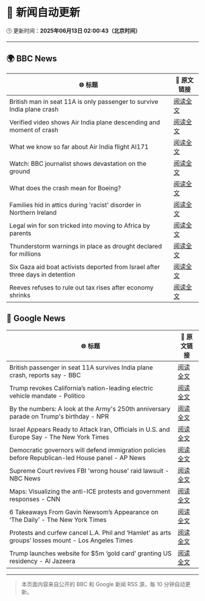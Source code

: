 # 🧠 新闻自动更新

🕒 更新时间：**2025年06月13日 02:00:43（北京时间）**

---

## 🌍 BBC News

| 🌐 标题 | 🔗 原文链接 |
|--------|-------------|
| British man in seat 11A is only passenger to survive India plane crash | [阅读全文](https://www.bbc.com/news/articles/ce3v6drp96zo) |
| Verified video shows Air India plane descending and moment of crash | [阅读全文](https://www.bbc.com/news/videos/cy4kxq9e9gqo) |
| What we know so far about Air India flight AI171 | [阅读全文](https://www.bbc.com/news/articles/c5y5nq170z4o) |
| Watch: BBC journalist shows devastation on the ground | [阅读全文](https://www.bbc.com/news/videos/cglew301349o) |
| What does the crash mean for Boeing? | [阅读全文](https://www.bbc.com/news/articles/cje7542k0gno) |
| Families hid in attics during 'racist' disorder in Northern Ireland | [阅读全文](https://www.bbc.com/news/articles/c20xrq9vzz7o) |
| Legal win for son tricked into moving to Africa by parents | [阅读全文](https://www.bbc.com/news/articles/clyg0p88z83o) |
| Thunderstorm warnings in place as drought declared for millions | [阅读全文](https://www.bbc.com/news/articles/c14k6vp62zxo) |
| Six Gaza aid boat activists deported from Israel after three days in detention | [阅读全文](https://www.bbc.com/news/articles/cx273w1032yo) |
| Reeves refuses to rule out tax rises after economy shrinks | [阅读全文](https://www.bbc.com/news/articles/cy5e6ly9qq3o) |

## 📰 Google News

| 🌐 标题 | 🔗 原文链接 |
|--------|-------------|
| British passenger in seat 11A survives India plane crash, reports say - BBC | [阅读全文](https://news.google.com/rss/articles/CBMiWkFVX3lxTE9CZVpXMV9lbm9yQlB5bG9jNEE5V01FRWd3WUtiWWFZcExoa3RfaXZkblZWWi1qUlMyRGFYOEprMHNfcDdyc0V0NkhMT3JxZEFMUzRyM1lKbXpHUdIBX0FVX3lxTFAzOHhkZWZ2UXJtV1VjVFVtY2ktRDFXTlVkMTFNM096ZEJaWUZUVGlMbkk3YlJKUnpUWXAtRWxxV09GUGw3eTVjVGdhdUYyVkZjOTFhbjE1d0drakRnNzI0?oc=5) |
| Trump revokes California’s nation-leading electric vehicle mandate - Politico | [阅读全文](https://news.google.com/rss/articles/CBMitgFBVV95cUxPMTl5cDVEQWpwaTZ0Mjk1bDd4bVN6UmpnZ1hRbldnQjNRdldocFd0TmFGVWlxZnYzRFpJRl9VSnZtRVktMlZQNWl2aXFwbllCVW95QV9tZXRYZy16Z0lBVVBOLXpmWmN2emRseldwNEhuZ3hRV3hld3haem9OZDJVVlRxLS03ZXcxdTZtQjQtcFo0LVF5Z0hIVXJ6T2ZWUS1pdkg0QTR3dTZCR0lOclVwajZPR0xrdw?oc=5) |
| By the numbers: A look at the Army's 250th anniversary parade on Trump's birthday - NPR | [阅读全文](https://news.google.com/rss/articles/CBMiiwFBVV95cUxOQWhkOW9qbWp2RVpHRWtfSV94Q1pqLVVpX2Jlck8yMDZaOHpXMFVtMVpQdzc2bFZwVXJLVmg0dGhSTmxkaDB6WGJrb2plYWQzbGw3MEdNVGJ3dElEM2hXbm5KWDRRVzJPbENxeFpmMk9JVkxMenB4YW1pdFBJTm0zR3R3WDl6allwZ3k0?oc=5) |
| Israel Appears Ready to Attack Iran, Officials in U.S. and Europe Say - The New York Times | [阅读全文](https://news.google.com/rss/articles/CBMijwFBVV95cUxQMEp2WThZZGx5aWhMLXdueFFvanlnRkhTaW93SVhzMnRJSkVrdlN5ckctX2tsNGtXbTJSaG9KRVRKa3Q5eE1lOWRES2NJNjdqYS1uMXk4aWJ1cElYRklEZlE5eFowM05CTmM1YW5CbkVJckdVaWxqUWhnMFVOcjdTYnFPNkNNc2hmakNEMXM4dw?oc=5) |
| Democratic governors will defend immigration policies before Republican-led House panel - AP News | [阅读全文](https://news.google.com/rss/articles/CBMipgFBVV95cUxNZmwxRDRVMjlNRzBrMmRQUW42dHhPX0lsRS1neXBKLXhGT0RnZUpmejFDeXExN1U0QWxsSEhodkU2dzIzQkFPQ1d0djV4V0FibGQ4RVk5UGlOM1pncEU2eVltWmlyQmc2bUVCZ1BpcEJhYkZnSFJlTWRJNkFzVVZBMWZ6MWFOZExlcVdkaG5qVmR0RmVFWUgzT0RNSkxPQmx2YUNhOEh3?oc=5) |
| Supreme Court revives FBI 'wrong house' raid lawsuit - NBC News | [阅读全文](https://news.google.com/rss/articles/CBMirAFBVV95cUxQM19mRzdJYkNCZEl3ek1XTTRybDhtcEhYdGFaMmlvejVsTm9TM3J3cWhLakNBZlN5bW5VQ09xck8yM2pmMVhvTHJuYm45SjVTQ3VyX2ZCYWNIblFkWHp2TThQOW0wVEZEYlBSU2gwZTIxVGNrNXE3dWZ6eFk3eVgyd01iandjNERicU5HY0ZPaGxMdVIxZldEWnMzeURWMVVmY0NrcERjekZ4MF9v0gFWQVVfeXFMTkZGX3Utem9ia2FicDA5X0xRenNoT2lYODl6X2pMWmVFQTRvTHNyaVJQX1U0R21od2tBZmlSRzBSNEZ3WFNTUW1Nc2VfcmdQV2V4Z2dFVUE?oc=5) |
| Maps: Visualizing the anti-ICE protests and government responses - CNN | [阅读全文](https://news.google.com/rss/articles/CBMiXkFVX3lxTE5iT0o1Q19pSldoTXJDZ0tzODh2Z2Jhd1ZXU3JNSlBTWEdUSkxYeERxeHBmWEUxOXE0TnotQTBEX1B1NTNtSjZweGI1V3hOSlRydTRBWjdkSjVpVFQwSFHSAWNBVV95cUxOemdqNkk2OWsyNzB0NkZsZGRORWNodXFuSVozRGNRdTJtWHVQTDM5Nm1JUmJ6d3A4RXNOMTUteFBsdEF1clp1OGRYb2dFdzVUWFlnV19fZGRlNnJqUVJUYXFiVU0?oc=5) |
| 6 Takeaways From Gavin Newsom’s Appearance on ‘The Daily’ - The New York Times | [阅读全文](https://news.google.com/rss/articles/CBMijAFBVV95cUxNUVBTa25iQ2pRWk1ORWE5X2Y2WFZDZ3J2bnM2a0FBdHpRcm9MZUlZSVJiMlFoU2RXeDJobHk2R19iRGNfb3JfLUJhSGd5dkFFRDI1NjVPaUkzYndQcVRxX2FoMDdpS1RBQ29OX2t0R2oyY2V1X2ZxdWFUOWZFRWJsbVBLOHdlcGxPZXNhNg?oc=5) |
| Protests and curfew cancel L.A. Phil and ‘Hamlet’ as arts groups’ losses mount - Los Angeles Times | [阅读全文](https://news.google.com/rss/articles/CBMiywFBVV95cUxNdnJrd3RXSi01MkJZVkU5WnlWWE4zYWdqZEQzdGNtdEdjX3VpdDN5SncxTks2VEJ3aElhZkxMblpod0ktb1k1aFNrdi1zSHlOZ1FmQWRwVlJOaFktRzhqYlB5ZFZrVm10N09RRFZrZHRBeVJqR1NDMnBNM1lTQUNRekw5aTFHeDZFaElJa3c1S3dWUHBBclpoN2RGbVlBSHRGWEQzeW5NbjFrbUhDTGZ3SEF1VVp2V1Q2S2Z1bjRGdlFIYmEtbV84VkE3VQ?oc=5) |
| Trump launches website for $5m ‘gold card’ granting US residency - Al Jazeera | [阅读全文](https://news.google.com/rss/articles/CBMiqAFBVV95cUxPYm1yNENrVGZyVXF6Yms3NzJqTEpIa1RYVzVPQ1hEbUE3V0hxeTNBUjJXSVMzY3M1bC1Wck15dFNoWGQ0QkVlSGRLTHM3NWdRQXNVak9WcV83Q3RGYjExSmV4UHo2ZmdkTXFkbU1fS05XekFDWllzaFdZQVFOUFFfZkRRS0RKNTAzc3EzRngxOGxfN2FVT1N5dmVVVEk5RjFJWEl3TFMxelDSAa4BQVVfeXFMTnIxSTAzd01YSnNBRC1nY1dxMjhSYUVQUkV0SzVYWEs0dEJ6VVJCNU9MYWRCb3JpTFVSSXpNY1EtM2VLWkRJLUJ0cnRGN2hMcjJPT0JaZWdRVFcxM0tDOHg4bm9ackdINFRlTXFoMV9XTE1KVV95SUJjOVdzVnVNNHJQbnk3RXBMdk9uWktHV2ktOHUtTTI5S19QeHFHUzhabkJqTnE0djFFLWdrS1J3?oc=5) |

---
> 本页面内容来自公开的 BBC 和 Google 新闻 RSS 源，每 10 分钟自动更新。